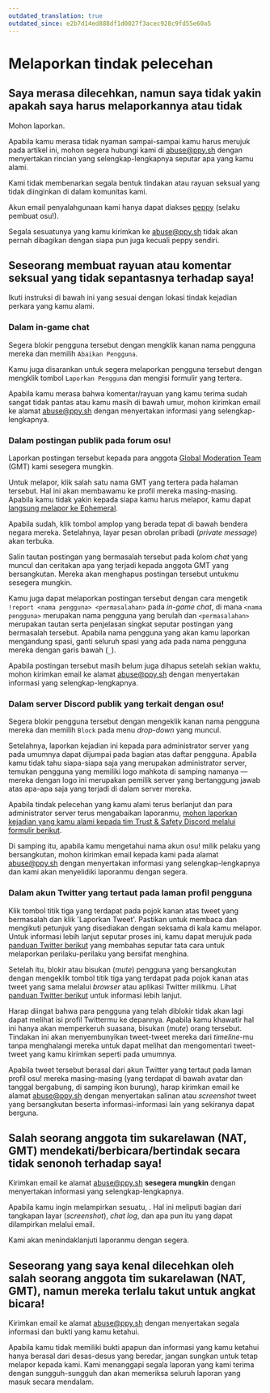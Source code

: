 ```yaml
---
outdated_translation: true
outdated_since: e2b7d14ed888df1d0027f3acec928c9fd55e60a5
---
```


# Melaporkan tindak pelecehan

## Saya merasa dilecehkan, namun saya tidak yakin apakah saya harus melaporkannya atau tidak

Mohon laporkan.

Apabila kamu merasa tidak nyaman sampai-sampai kamu harus merujuk pada artikel ini, mohon segera hubungi kami di [abuse@ppy.sh](mailto:abuse@ppy.sh) dengan menyertakan rincian yang selengkap-lengkapnya seputar apa yang kamu alami.

Kami tidak membenarkan segala bentuk tindakan atau rayuan seksual yang tidak diinginkan di dalam komunitas kami.

Akun email penyalahgunaan kami hanya dapat diakses [peppy](https://osu.ppy.sh/users/2) (selaku pembuat osu!).

Segala sesuatunya yang kamu kirimkan ke [abuse@ppy.sh](mailto:abuse@ppy.sh) tidak akan pernah dibagikan dengan siapa pun juga kecuali peppy sendiri.

## Seseorang membuat rayuan atau komentar seksual yang tidak sepantasnya terhadap saya!

Ikuti instruksi di bawah ini yang sesuai dengan lokasi tindak kejadian perkara yang kamu alami.

### Dalam in-game chat

Segera blokir pengguna tersebut dengan mengklik kanan nama pengguna mereka dan memilih `Abaikan Pengguna`.

Kamu juga disarankan untuk segera melaporkan pengguna tersebut dengan mengklik tombol `Laporkan Pengguna` dan mengisi formulir yang tertera.

Apabila kamu merasa bahwa komentar/rayuan yang kamu terima sudah sangat tidak pantas atau kamu masih di bawah umur, mohon kirimkan email ke alamat [abuse@ppy.sh](mailto:abuse@ppy.sh) dengan menyertakan informasi yang selengkap-lengkapnya.

### Dalam postingan publik pada forum osu!

Laporkan postingan tersebut kepada para anggota [Global Moderation Team](/wiki/People/Global_Moderation_Team) (GMT) kami sesegera mungkin.

Untuk melapor, klik salah satu nama GMT yang tertera pada halaman tersebut. Hal ini akan membawamu ke profil mereka masing-masing. Apabila kamu tidak yakin kepada siapa kamu harus melapor, kamu dapat [langsung melapor ke Ephemeral](https://osu.ppy.sh/users/102335).

Apabila sudah, klik tombol amplop yang berada tepat di bawah bendera negara mereka. Setelahnya, layar pesan obrolan pribadi (*private message*) akan terbuka.

Salin tautan postingan yang bermasalah tersebut pada kolom *chat* yang muncul dan ceritakan apa yang terjadi kepada anggota GMT yang bersangkutan. Mereka akan menghapus postingan tersebut untukmu sesegera mungkin.

Kamu juga dapat melaporkan postingan tersebut dengan cara mengetik `!report <nama pengguna> <permasalahan>` pada *in-game chat*, di mana `<nama pengguna>` merupakan nama pengguna yang berulah dan `<permasalahan>` merupakan tautan serta penjelasan singkat seputar postingan yang bermasalah tersebut. Apabila nama pengguna yang akan kamu laporkan mengandung spasi, ganti seluruh spasi yang ada pada nama pengguna mereka dengan garis bawah (`_`).

Apabila postingan tersebut masih belum juga dihapus setelah sekian waktu, mohon kirimkan email ke alamat [abuse@ppy.sh](mailto:abuse@ppy.sh) dengan menyertakan informasi yang selengkap-lengkapnya.

### Dalam server Discord publik yang terkait dengan osu!

Segera blokir pengguna tersebut dengan mengeklik kanan nama pengguna mereka dan memilih `Block` pada menu *drop-down* yang muncul.

Setelahnya, laporkan kejadian ini kepada para administrator server yang pada umumnya dapat dijumpai pada bagian atas daftar pengguna. Apabila kamu tidak tahu siapa-siapa saja yang merupakan administrator server, temukan pengguna yang memiliki logo mahkota di samping namanya — mereka dengan logo ini merupakan pemilik server yang bertanggung jawab atas apa-apa saja yang terjadi di dalam server mereka.

Apabila tindak pelecehan yang kamu alami terus berlanjut dan para administrator server terus mengabaikan laporanmu, [mohon laporkan kejadian yang kamu alami kepada tim Trust & Safety Discord melalui formulir berikut](https://dis.gd/request).

Di samping itu, apabila kamu mengetahui nama akun osu! milik pelaku yang bersangkutan, mohon kirimkan email kepada kami pada alamat [abuse@ppy.sh](mailto:abuse@ppy.sh) dengan menyertakan informasi yang selengkap-lengkapnya dan kami akan menyelidiki laporanmu dengan segera.

### Dalam akun Twitter yang tertaut pada laman profil pengguna

Klik tombol titik tiga yang terdapat pada pojok kanan atas tweet yang bermasalah dan klik 'Laporkan Tweet'. Pastikan untuk membaca dan mengikuti petunjuk yang disediakan dengan seksama di kala kamu melapor. Untuk informasi lebih lanjut seputar proses ini, kamu dapat merujuk pada [panduan Twitter berikut](https://help.twitter.com/id/safety-and-security/report-abusive-behavior) yang membahas seputar tata cara untuk melaporkan perilaku-perilaku yang bersifat menghina.

Setelah itu, blokir atau bisukan (*mute*) pengguna yang bersangkutan dengan mengeklik tombol titik tiga yang terdapat pada pojok kanan atas tweet yang sama melalui *browser* atau aplikasi Twitter milikmu. Lihat [panduan Twitter berikut](https://help.twitter.com/id/using-twitter/blocking-and-unblocking-accounts) untuk informasi lebih lanjut.

Harap diingat bahwa para pengguna yang telah diblokir tidak akan lagi dapat melihat isi profil Twittermu ke depannya. Apabila kamu khawatir hal ini hanya akan memperkeruh suasana, bisukan (*mute*) orang tersebut. Tindakan ini akan menyembunyikan tweet-tweet mereka dari *timeline*-mu tanpa menghalangi mereka untuk dapat melihat dan mengomentari tweet-tweet yang kamu kirimkan seperti pada umumnya.

Apabila tweet tersebut berasal dari akun Twitter yang tertaut pada laman profil osu! mereka masing-masing (yang terdapat di bawah avatar dan tanggal bergabung, di samping ikon burung), harap kirimkan email ke alamat [abuse@ppy.sh](mailto:abuse@ppy.sh) dengan menyertakan salinan atau *screenshot* tweet yang bersangkutan beserta informasi-informasi lain yang sekiranya dapat berguna.

## Salah seorang anggota tim sukarelawan (NAT, GMT) mendekati/berbicara/bertindak secara tidak senonoh terhadap saya!

Kirimkan email ke alamat [abuse@ppy.sh](mailto:abuse@ppy.sh) **sesegera mungkin** dengan menyertakan informasi yang selengkap-lengkapnya.

Apabila kamu ingin melampirkan sesuatu, . Hal ini meliputi bagian dari tangkapan layar (*screenshot*), *chat log*, dan apa pun itu yang dapat dilampirkan melalui email.

Kami akan menindaklanjuti laporanmu dengan segera.

## Seseorang yang saya kenal dilecehkan oleh salah seorang anggota tim sukarelawan (NAT, GMT), namun mereka terlalu takut untuk angkat bicara!

Kirimkan email ke alamat [abuse@ppy.sh](mailto:abuse@ppy.sh) dengan menyertakan segala informasi dan bukti yang kamu ketahui.

Apabila kamu tidak memiliki bukti apapun dan informasi yang kamu ketahui hanya berasal dari desas-desus yang beredar, jangan sungkan untuk tetap melapor kepada kami. Kami menanggapi segala laporan yang kami terima dengan sungguh-sungguh dan akan memeriksa seluruh laporan yang masuk secara mendalam.
